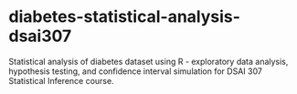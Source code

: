 # diabetes-statistical-analysis-dsai307
Statistical analysis of diabetes dataset using R - exploratory data analysis, hypothesis testing, and confidence interval simulation for DSAI 307 Statistical Inference course.
